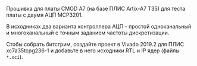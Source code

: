Прошивка для платы CMOD A7 (на базе ПЛИС Artix-A7 T35) для теста платы с двумя АЦП
MCP3201.

В исходниках два варианта контроллера АЦП - простой одноканальный и многоканальный с
точным заданием частоты дискретизации.

Стобы собрать битстрим, создайте проект в Vivado 2019.2 для ПЛИС xc7a35tcpg236-1 и
добавьте в него исходники RTL и IP ядер (файлы `*.xci`).
